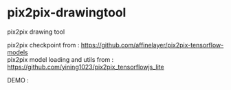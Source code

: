# pix2pix-drawingtool

pix2pix drawing tool <br>

pix2pix checkpoint from : https://github.com/affinelayer/pix2pix-tensorflow-models <br>
pix2pix model loading and utils from : https://github.com/yining1023/pix2pix_tensorflowjs_lite <br>

DEMO : 
